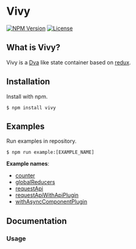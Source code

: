 [npm-image]: https://img.shields.io/npm/v/vivy.svg?style=flat-square

[npm-url]: https://npmjs.org/package/vivy

[license-image]: https://img.shields.io/npm/l/vivy.svg?style=flat-square

[dva-url]: https://github.com/dvajs/dva

[redux-url]: https://github.com/reduxjs/redux

[example-counter-url]: https://github.com/fatalxiao/vivy/tree/main/examples/counter

[example-globalReducers-url]: https://github.com/fatalxiao/vivy/tree/main/examples/globalReducers

[example-requestApi-url]: https://github.com/fatalxiao/vivy/tree/main/examples/requestApi

[example-requestApiWithApiPlugin-url]: https://github.com/fatalxiao/vivy/tree/main/examples/requestApiWithApiPlugin

[example-withAsyncComponentPlugin-url]: https://github.com/fatalxiao/vivy/tree/main/examples/withAsyncComponentPlugin

# Vivy

[![NPM Version][npm-image]][npm-url]
[![License][license-image]][npm-url]

## What is Vivy?

Vivy is a [Dva][dva-url] like state container based on [redux][redux-url].

## Installation

Install with npm.

```shell
$ npm install vivy
```

## Examples

Run examples in repository.

```shell
$ npm run example:[EXAMPLE_NAME]
```

**Example names**:

* [counter][example-counter-url]
* [globalReducers][example-globalReducers-url]
* [requestApi][example-requestApi-url]
* [requestApiWithApiPlugin][example-requestApiWithApiPlugin-url]
* [withAsyncComponentPlugin][example-withAsyncComponentPlugin-url]

## Documentation

### Usage


